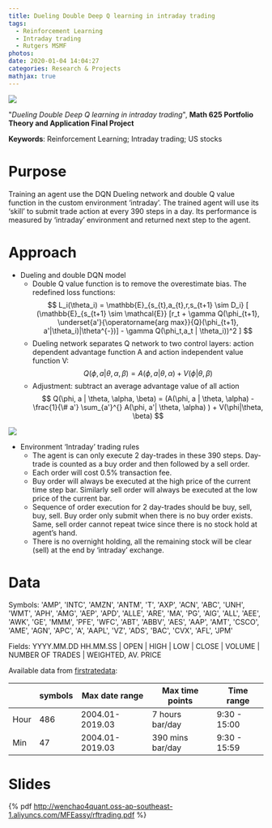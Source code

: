 ```yaml
---
title: Dueling Double Deep Q learning in intraday trading
tags:
  - Reinforcement Learning
  - Intraday trading
  - Rutgers MSMF
photos:
date: 2020-01-04 14:04:27
categories: Research & Projects
mathjax: true
---
```


![](http://wenchao4quant.oss-ap-southeast-1.aliyuncs.com/MFEassy/action.png)

"*Dueling Double Deep Q learning in intraday trading*", **Math 625 Portfolio Theory and Application Final Project**

**Keywords**: Reinforcement Learning; Intraday trading; US stocks

<!-- more -->

# **Purpose**

Training an agent use the DQN Dueling network and double Q value function in the custom environment ‘intraday’. The trained agent will use its ‘skill’ to submit trade action at every 390 steps in a day. Its performance is measured by ‘intraday’ environment and returned next step to the agent.

# **Approach**

- Dueling and double DQN model
    - Double Q value function is to remove the overestimate bias. The redefined loss functions:
$$ L_i(\theta_i) = \mathbb{E}_{s_{t},a_{t},r,s_{t+1} \sim D_i} [ (\mathbb{E}_{s_{t+1} \sim \mathcal{E}} [r_t + \gamma Q(\phi_{t+1}, \underset{a'}{\operatorname{arg max}}{Q}(\phi_{t+1}, a'|\theta_i)|\theta^{-})] - \gamma Q(\phi_t,a_t | \theta_i))^2 ]  $$
    - Dueling network separates Q network to two control layers: action dependent advantage function A and action independent value function V:
        $$ Q(\phi, a | \theta, \alpha, \beta) = A(\phi, a | \theta, \alpha) + V(\phi|\theta, \beta)$$
    - Adjustment: subtract an average advantage value of all action
        $$ Q(\phi, a | \theta, \alpha, \beta) = (A(\phi, a | \theta, \alpha) - \frac{1}{\# a'} \sum_{a'}^{} A(\phi, a'| \theta, \alpha)  ) + V(\phi|\theta, \beta) $$

![](http://wenchao4quant.oss-ap-southeast-1.aliyuncs.com/MFEassy/double_q.png)

- Environment ‘Intraday’ trading rules
    - The agent is can only execute 2 day-trades in these 390 steps. Day-trade is counted as a buy order and then followed by a sell order.
    - Each order will cost 0.5% transaction fee.
    - Buy order will always be executed at the high price of the current time step bar. Similarly sell order will always be executed at the low price of the current bar.
    - Sequence of order execution for 2 day-trades should be buy, sell, buy, sell. Buy order only submit when there is no buy order exists. Same, sell order cannot repeat twice since there is no stock hold at agent’s hand.
    - There is no overnight holding, all the remaining stock will be clear (sell) at the end by ‘intraday’ exchange. 

# **Data**

Symbols: 'AMP', 'INTC', 'AMZN', 'ANTM', 'T', 'AXP', 'ACN', 'ABC', 'UNH', 'WMT', 'APH', 'AMG', 'AEP', 'APD', 'ALLE', 'ARE', 'MA', 'PG', 'AIG', 'ALL', 'AEE', 'AWK', 'GE', 'MMM', 'PFE', 'WFC', 'ABT', 'ABBV', 'AES', 'AAP', 'AMT', 'CSCO', 'AME', 'AGN', 'APC', 'A', 'AAPL', 'VZ', 'ADS', 'BAC', 'CVX', 'AFL', 'JPM'

Fields: YYYY.MM.DD HH.MM.SS | OPEN | HIGH | LOW | CLOSE | VOLUME | NUMBER OF TRADES | WEIGHTED, AV. PRICE

Available data from [firstratedata](http://firstratedata.com/):

|      | symbols | Max date range  | Max time points  | Time range   |
|------|---------|-----------------|------------------|--------------|
| Hour | 486     | 2004.01-2019.03 | 7 hours bar/day  | 9:30 - 15:00 |
| Min  | 47      | 2004.01-2019.03 | 390 mins bar/day | 9:30 - 15:59 |


# **Slides**
{% pdf http://wenchao4quant.oss-ap-southeast-1.aliyuncs.com/MFEassy/rftrading.pdf %}

